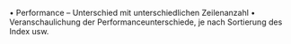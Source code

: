 •	Performance – Unterschied mit unterschiedlichen Zeilenanzahl
•	Veranschaulichung der Performanceunterschiede, je nach Sortierung des Index usw.
